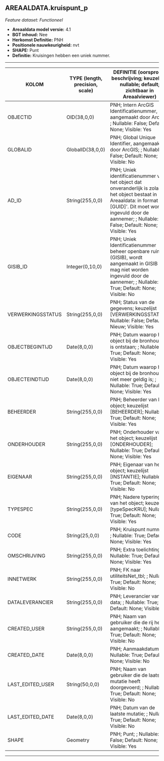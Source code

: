 ## AREAALDATA.kruispunt_p

*Feature dataset: Functioneel*


* __Areaaldata model versie:__ 4.1
* __BGT inhoud:__ Nee
* __Herkomst Definitie:__ PNH
* __Positionele nauwkeurigheid:__ nvt
* __SHAPE:__ Punt
* __Definitie:__ Kruisingen hebben een uniek nummer.

***

|KOLOM                               |TYPE (length, precision, scale)               |DEFINITIE (oorsprong; beschrijving; keuzelijst; nullable; default; zichtbaar in Areaalviewer)|
|------                              |----               |-----    |
|OBJECTID                            |OID(38,0,0)        |PNH; Intern ArcGIS Identificatienummer, aangemaakt door ArcGIS; ; Nullable: False; Default: None; Visible: Yes|
|GLOBALID                            |GlobalID(38,0,0)   |PNH; Global Unique Identifier,  aangemaakt door ArcGIS; ; Nullable: False; Default: None; Visible: No|
|AD_ID                               |String(255,0,0)    |PNH; Uniek identificatienummer voor het object dat onveranderlijk is zolang het object bestaat in Areaaldata: in format 'AD.[GUID]'. Dit moet worden ingevuld door de aannemer; ; Nullable: False; Default: None; Visible: Yes|
|GISIB_ID                            |Integer(0,10,0)    |PNH; Uniek Identificatienummer beheer openbare ruimte (GISIB), wordt aangemaakt in GISIB en mag niet worden ingevuld door de aannemer; ; Nullable: True; Default: None; Visible: No|
|VERWERKINGSSTATUS                   |String(255,0,0)    |PNH; Status van de gegevens; keuzelijst [VERWERKINGSSTATUS]; Nullable: False; Default: Nieuw; Visible: Yes|
|OBJECTBEGINTIJD                     |Date(8,0,0)        |PNH; Datum waarop het object bij de bronhouder is ontstaan; ; Nullable: True; Default: None; Visible: Yes|
|OBJECTEINDTIJD                      |Date(8,0,0)        |PNH; Datum waarop het object bij de bronhouder niet meer geldig is; ; Nullable: True; Default: None; Visible: Yes|
|BEHEERDER                           |String(255,0,0)    |PNH; Beheerder van het object; keuzelijst [BEHEERDER]; Nullable: True; Default: None; Visible: Yes|
|ONDERHOUDER                         |String(255,0,0)    |PNH; Onderhouder van het object; keuzelijst [ONDERHOUDER]; Nullable: True; Default: None; Visible: Yes|
|EIGENAAR                            |String(255,0,0)    |PNH; Eigenaar van het object; keuzelijst [INSTANTIE]; Nullable: True; Default: None; Visible: No|
|TYPESPEC                            |String(255,0,0)    |PNH; Nadere typering van het object; keuzelijst [typeSpecKRU]; Nullable: True; Default: None; Visible: Yes|
|CODE                                |String(25,0,0)     |PNH; Kruispunt nummer; ; Nullable: True; Default: None; Visible: Yes|
|OMSCHRIJVING                        |String(255,0,0)    |PNH; Extra toelichting; ; Nullable: True; Default: None; Visible: Yes|
|INNETWERK                           |String(255,0,0)    |PNH; FK naar utiliteitsNet_tbl; ; Nullable: True; Default: None; Visible: No|
|DATALEVERANCIER                     |String(255,0,0)    |PNH; Leverancier van de data; ; Nullable: True; Default: None; Visible: No|
|CREATED_USER                        |String(255,0,0)    |PNH; Naam van gebruiker die de rij heeft aangemaakt; ; Nullable: True; Default: None; Visible: No|
|CREATED_DATE                        |Date(8,0,0)        |PNH; Aanmaakdatum; ; Nullable: True; Default: None; Visible: No|
|LAST_EDITED_USER                    |String(50,0,0)     |PNH; Naam van gebruiker die de laatste mutatie heeft doorgevoerd; ; Nullable: True; Default: None; Visible: No|
|LAST_EDITED_DATE                    |Date(8,0,0)        |PNH; Datum van de laatste mutatie; ; Nullable: True; Default: None; Visible: No|
|SHAPE                               |Geometry           |PNH; Punt; ; Nullable: False; Default: None; Visible: Yes|


***

